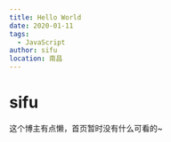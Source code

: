 ```yaml
---
title: Hello World
date: 2020-01-11
tags: 
  - JavaScript
author: sifu
location: 南昌  
---
```

# sifu

这个博主有点懒，首页暂时没有什么可看的~

<Vssue :title="$title" />
